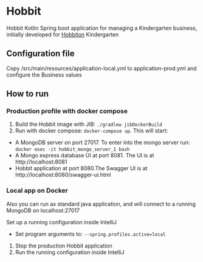 # Hobbit

Hobbit Kotlin Spring boot application for managing a Kindergarten business, initially developed for [Hobbiton](http://www.hobbiton.es) Kindergarten

## Configuration file

Copy /src/main/resources/application-local.yml to application-prod.yml and configure the Business values

## How to run

### Production profile with docker compose

1. Build the Hobbit image with JIB: `./gradlew jibDockerBuild`
1. Run with docker compose: `docker-compose up`. This will start:
  - A MongoDB server on port 27017. To enter into the mongo server run: `docker exec -it hobbit_mongo_server_1 bash`
  - A Mongo express database UI at port 8081. The UI is at http://localhost:8081
  - Hobbit application at port 8080.The Swagger UI is at http://localhost:8080/swagger-ui.html


### Local app on Docker

Also you can run as standard java application, and will connect to a running MongoDB on localhost:27017

Set up a running configuration inside IntelliJ
- Set program arguments to: `--spring.profiles.active=local`

1. Stop the production Hobbit application
1. Run the running configuration inside IntelliJ
